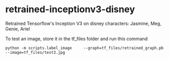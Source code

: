 # retrained-inceptionv3-disney
Retrained Tensorflow's Inception V3 on disney characters: Jasmine, Meg, Genie, Ariel

To test an image, store it in the tf_files folder and run this command 
```
python -m scripts.label_image     --graph=tf_files/retrained_graph.pb      --image=tf_files/test3.jpg
```
